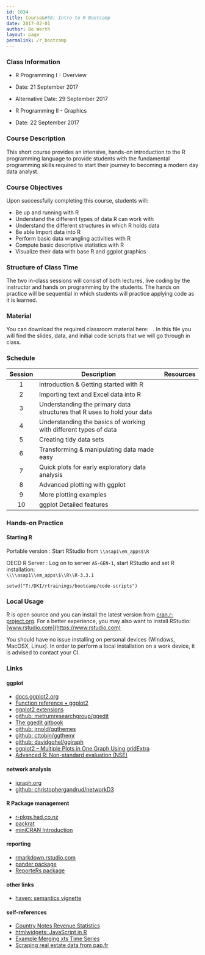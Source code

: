 ```yaml
---
id: 1834
title: Course&#58; Intro to R Bootcamp
date: 2017-02-01
author: Bo Werth
layout: page
permalink: /r_bootcamp
---
```



### Class Information

* R Programming I - Overview
* Date: 21 September 2017
* Alternative Date: 29 September 2017

* R Programming II - Graphics
* Date: 22 September 2017

<!-- * Location: OECD, Paris, France -->
<!-- * Webpage: [boot.rdata.work/r_bootcamp](http://boot.rdata.work/r_bootcamp) -->
<!-- * Additional Resources: [http://github.com/bowerth/boot-r](http://github.com/bowerth/boot-r) -->

### Course Description 

This short course provides an intensive, hands-on introduction to the R programming language to provide students with the fundamental programming skills required to start their journey to becoming a modern day data analyst.

### Course Objectives
Upon successfully completing this course, students will:

- Be up and running with R
- Understand the different types of data R can work with
- Understand the different structures in which R holds data
- Be able Import data into R
- Perform basic data wrangling activities with R
- Compute basic descriptive statistics with R
- Visualize their data with base R and ggplot graphics


### Structure of Class Time 

The two in-class sessions will consist of both lectures, live coding by the instructor and hands on programming by the students. The hands on practice will be sequential in which students will practice applying code as it is learned. 


### Material
You can download the required classroom material here: &nbsp; <a href="http://rbootcamp.s3.amazonaws.com//bootcamp.zip" style="color:black;"><i class="fa fa-folder-open" style="font-size:1em"></i></a>.  In this file you will find the slides, data, and initial code scripts that we will go through in class.


### Schedule


| Session | Description | Resources | 
|:---:|---|:---:|
| 1 | Introduction & Getting started with R | <a href="bootcamp/1-intro" style="color:black;"><i class="fa fa-file-powerpoint-o" aria-hidden="true"></i></a> &nbsp; <a href="bootcamp/1-intro/1-intro.R" style="color:black;"><i class="fa fa-file-code-o" aria-hidden="true"></i></a> &nbsp;&nbsp;&nbsp;&nbsp;&nbsp;&nbsp; |
| 2 | Importing text and Excel data into R | <a href="bootcamp/2-get-data" style="color:black;"><i class="fa fa-file-powerpoint-o" aria-hidden="true"></i></a> &nbsp; <a href="bootcamp/2-get-data/2-get-data.R" style="color:black;"><i class="fa fa-file-code-o" aria-hidden="true"></i></a> &nbsp;&nbsp;&nbsp;&nbsp;&nbsp;&nbsp; |
| 3 | Understanding the primary data structures that R uses to hold your data | <a href="bootcamp/3-data-structures" style="color:black;"><i class="fa fa-file-powerpoint-o" aria-hidden="true"></i></a> &nbsp; <a href="bootcamp/3-data-structures/3-data-structures.R" style="color:black;"><i class="fa fa-file-code-o" aria-hidden="true"></i></a> &nbsp;&nbsp;&nbsp;&nbsp;&nbsp;&nbsp; |
| 4 | Understanding the basics of working with different types of data | <a href="bootcamp/4-data-types" style="color:black;"><i class="fa fa-file-powerpoint-o" aria-hidden="true"></i></a> &nbsp; <a href="bootcamp/4-data-types/4-data-types.R" style="color:black;"><i class="fa fa-file-code-o" aria-hidden="true"></i></a> &nbsp;&nbsp;&nbsp;&nbsp;&nbsp;&nbsp; |
| 5 | Creating tidy data sets | <a href="bootcamp/5-tidy-data" style="color:black;"><i class="fa fa-file-powerpoint-o" aria-hidden="true"></i></a> &nbsp; <a href="bootcamp/5-tidy-data/5-tidy-data.R" style="color:black;"><i class="fa fa-file-code-o" aria-hidden="true"></i></a> &nbsp;&nbsp;&nbsp;&nbsp;&nbsp;&nbsp;  |
| 6 | Transforming & manipulating data made easy | <a href="bootcamp/6-dplyr-data" style="color:black;"><i class="fa fa-file-powerpoint-o" aria-hidden="true"></i></a> &nbsp; <a href="bootcamp/6-dplyr-data/6-dplyr-data.R" style="color:black;"><i class="fa fa-file-code-o" aria-hidden="true"></i></a> &nbsp;&nbsp;&nbsp;&nbsp;&nbsp;&nbsp; |
| 7 | Quick plots for early exploratory data analysis | <a href="bootcamp/7-quickplots" style="color:black;"><i class="fa fa-file-powerpoint-o" aria-hidden="true"></i></a> &nbsp; <a href="bootcamp/7-quickplots/7-quickplots.R" style="color:black;"><i class="fa fa-file-code-o" aria-hidden="true"></i></a> &nbsp;&nbsp;&nbsp;&nbsp;&nbsp;&nbsp; |
| 8 | Advanced plotting with ggplot | <a href="bootcamp/8-ggplot" style="color:black;"><i class="fa fa-file-powerpoint-o" aria-hidden="true"></i></a> &nbsp; <a href="bootcamp/8-ggplot/8-ggplot.R" style="color:black;"><i class="fa fa-file-code-o" aria-hidden="true"></i></a> &nbsp;&nbsp;&nbsp;&nbsp;&nbsp;&nbsp; |
| 9 | More plotting examples | <a href="bootcamp/9-moreplots" style="color:black;"><i class="fa fa-file-powerpoint-o" aria-hidden="true"></i></a> &nbsp; <a href="bootcamp/9-moreplots/9-moreplots.R" style="color:black;"><i class="fa fa-file-code-o" aria-hidden="true"></i></a> &nbsp;&nbsp;&nbsp;&nbsp;&nbsp;&nbsp; |
| 10 | ggplot Detailed features | <a href="bootcamp/10-ggplot-detailed-features" style="color:black;"><i class="fa fa-file-powerpoint-o" aria-hidden="true"></i></a> &nbsp; <a href="bootcamp/10-ggplot-detailed-features/10-ggplot-detailed-features.R" style="color:black;"><i class="fa fa-file-code-o" aria-hidden="true"></i></a> &nbsp;&nbsp;&nbsp;&nbsp;&nbsp;&nbsp; |


### Hands-on Practice

#### Starting R

Portable version
:   Start RStudio from `\\asap1\em_apps$\R`

OECD R Server
:   Log on to server `AS-GEN-1`, start RStudio and set R installation:  
	`\\\\asap1\\em_apps\$\\R\\R-3.3.1`

~~~
setwd("T:/DKI/rtrainings/bootcamp/code-scripts")
~~~

<!-- 
### Time Structure

| Time  | Item             |
|------:|:-----------------|
|  9h30 | Begin Morning    |
| 11h00 | Morning Break    |
| 12h30 | Lunch Break      |
| 13h30 | Begin Afternoon  |
| 15h30 | Afternoon Break  |
| 17h00 | End              |
 -->

### Local Usage

R is open source and you can install the latest version from [cran.r-project.org](https://cran.r-project.org). 
For a better experience, you may also want to install RStudio: [www.rstudio.com](https://www.rstudio.com)

You should have no issue installing on personal devices (Windows, MacOSX, Linux).
In order to perform a local installation on a work device, it is advised to contact your CI.


### Links

#### ggplot

- [docs.ggplot2.org](http://docs.ggplot2.org/)
- [Function reference • ggplot2](http://ggplot2.tidyverse.org/reference/)
- [ggplot2 extensions](http://www.ggplot2-exts.org/)
- [github: metrumresearchgroup/ggedit](https://github.com/metrumresearchgroup/ggedit)
- [The ggedit gitbook](https://metrumresearchgroup.github.io/ggedit/)
- [github: jrnold/ggthemes](https://github.com/jrnold/ggthemes)
- [github: cttobin/ggthemr](https://github.com/cttobin/ggthemr)
- [github: davidgohel/ggiraph](https://github.com/davidgohel/ggiraph)
- [ggplot2 – Multiple Plots in One Graph Using gridExtra](http://lightonphiri.org/blog/ggplot2-multiple-plots-in-one-graph-using-gridextra)
- [Advanced R: Non-standard evaluation (NSE)](http://adv-r.had.co.nz/Computing-on-the-language.html)

#### network analysis

- [igraph.org](http://igraph.org/r/)
- [github: christophergandrud/networkD3](https://github.com/christophergandrud/networkD3)

#### R Package management

- [r-pkgs.had.co.nz](http://r-pkgs.had.co.nz/)
- [packrat](https://rstudio.github.io/packrat/)
- [miniCRAN Introduction](https://cran.r-project.org/web/packages/miniCRAN/vignettes/miniCRAN-introduction.html)

#### reporting

- [rmarkdown.rstudio.com](http://rmarkdown.rstudio.com)
- [pander package](http://rapporter.github.io/pander/)
- [ReporteRs package](http://davidgohel.github.io/ReporteRs/)

#### other links

- [haven: semantics vignette](https://github.com/tidyverse/haven/blob/master/vignettes/semantics.Rmd)

#### self-references

- [Country Notes Revenue Statistics](https://oecd-ctp.github.io/cn-rs/)
- [htmlwidgets: JavaScript in R](http://rdata.work/datascience/2015/09/13/r-htmlwidgets.html)
- [Example Merging xts Time Series](http://rdata.work/datascience/2015/10/16/r-libor-tyc.html)
- [Scraping real estate data from pap.fr](http://estate.rdata.work/articles/estate.html)
